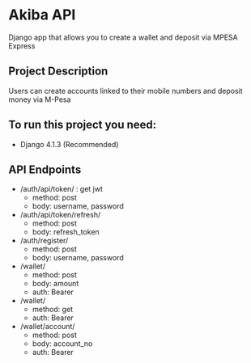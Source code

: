 # Akiba API

Django app that allows you to create a wallet and deposit via MPESA Express 

## Project Description

Users can create accounts linked to their mobile numbers and deposit money via M-Pesa

## To run this project you need:
  - Django 4.1.3 (Recommended)
  
## API Endpoints
  - /auth/api/token/
    : get jwt
    - method: post 
    - body: username, password
  - /auth/api/token/refresh/ 
    - method: post 
    - body: refresh_token
  - /auth/register/
    - method: post 
    - body: username, password
  - /wallet/
    - method: post
    - body: amount
    - auth: Bearer <token>
  - /wallet/
    - method: get
    - auth: Bearer <token>
  - /wallet/account/
    - method: post
    - body: account_no
    - auth: Bearer <token>
    
   
    
  
